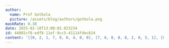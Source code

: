 ```yaml
---
author:
  name: Prof Gotkola
  picture: /assets/blog/authors/gotkola.png
maskRate: 0.38
date: 2025-02-18T13:00:02.023234
id: 44002cf8-edf8-11ef-9cc5-41114fdec614
content: '[[0, 2, 1, 7, 9, 6, 4, 0, 0], [7, 6, 0, 0, 8, 2, 0, 5, 1], [0, 3, 8, 1, 5, 0, 0, 0, 0], [1, 0, 0, 0, 6, 9, 7, 4, 3], [0, 9, 7, 8, 0, 0, 5, 6, 2], [0, 5, 0, 0, 0, 7, 8, 1, 9], [2, 0, 0, 0, 0, 5, 0, 8, 4], [3, 7, 6, 2, 4, 0, 1, 9, 0], [8, 0, 5, 9, 3, 1, 0, 7, 6]]'
---
```

